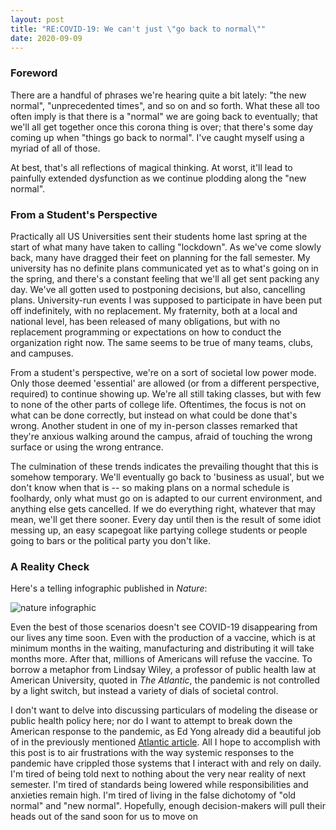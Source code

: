 ```yaml
---
layout: post
title: "RE:COVID-19: We can't just \"go back to normal\""
date: 2020-09-09
---
```

### Foreword ###
There are a handful of phrases we're hearing quite a bit lately: "the new
normal", "unprecedented times", and so on and so forth. What these all too often
imply is that there is a "normal" we are going back to eventually; that we'll
all get together once this corona thing is over; that there's some day coming up
when "things go back to normal". I've caught myself using a myriad of all of
those.

At best, that's all reflections of magical thinking. At worst, it'll lead to
painfully extended dysfunction as we continue plodding along the "new normal".

### From a Student's Perspective ###
Practically all US Universities sent their students home last spring at the
start of what many have taken to calling "lockdown". As we've come slowly back,
many have dragged their feet on planning for the fall semester. My university
has no definite plans communicated yet as to what's going on in the spring, and
there's a constant feeling that we'll all get sent packing any day. We've all
gotten used to postponing decisions, but also, cancelling plans. University-run
events I was supposed to participate in have been put off indefinitely, with no
replacement. My fraternity, both at a local and national level, has been
released of many obligations, but with no replacement programming or
expectations on how to conduct the organization right now. The same seems to be
true of many teams, clubs, and campuses.

From a student's perspective, we're on a sort of societal low power mode. Only
those deemed 'essential' are allowed (or from a different perspective, required)
to continue showing up. We're all still taking classes, but with few to none of
the other parts of college life. Oftentimes, the focus is not on what can be
done correctly, but instead on what could be done that's wrong. Another student
in one of my in-person classes remarked that they're anxious walking around the
campus, afraid of touching the wrong surface or using the wrong entrance. 

The culmination of these trends indicates the prevailing thought that this is
somehow temporary. We'll eventually go back to 'business as usual', but we don't
know when that is -- so making plans on a normal schedule is foolhardy, only
what must go on is adapted to our current environment, and anything else gets
cancelled. If we do everything right, whatever that may mean, we'll get there
sooner. Every day until then is the result of some idiot messing up, an easy
scapegoat like partying college students or people going to bars or the
political party you don't like.

### A Reality Check ###

Here's a telling infographic published in _Nature_:

![nature infographic](/assets/nature_projections.png)

Even the best of those scenarios doesn't see COVID-19 disappearing from our
lives any time soon. Even with the production of a vaccine, which is at minimum
months in the waiting, manufacturing and distributing it will take months more.
After that, millions of Americans will refuse the vaccine.
To borrow a metaphor from Lindsay Wiley, a professor of public health law at
American University, quoted in _The Atlantic_, the pandemic is not controlled by
a light switch, but instead a variety of dials of societal control. 

I don't want to delve into discussing particulars of modeling the disease or
public health policy here; nor do I want to attempt to break down the American
response to the pandemic, as Ed Yong already did a beautiful job of in the
previously mentioned [Atlantic
article](https://www.theatlantic.com/health/archive/2020/09/pandemic-intuition-nightmare-spiral-winter/616204/).
All I hope to accomplish with this post is to air frustrations with the way
systemic responses to the pandemic have crippled those systems that I interact
with and rely on daily. I'm tired of being told next to nothing about the very
near reality of next semester. I'm tired of standards being lowered while
responsibilities and anxieties remain high. I'm tired of living in the false
dichotomy of "old normal" and "new normal". Hopefully, enough decision-makers
will pull their heads out of the sand soon for us to move on 
